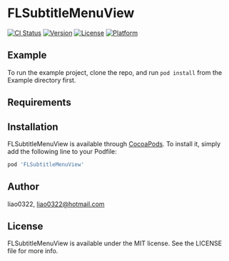 # FLSubtitleMenuView

[![CI Status](http://img.shields.io/travis/liao0322/FLSubtitleMenuView.svg?style=flat)](https://travis-ci.org/liao0322/FLSubtitleMenuView)
[![Version](https://img.shields.io/cocoapods/v/FLSubtitleMenuView.svg?style=flat)](http://cocoapods.org/pods/FLSubtitleMenuView)
[![License](https://img.shields.io/cocoapods/l/FLSubtitleMenuView.svg?style=flat)](http://cocoapods.org/pods/FLSubtitleMenuView)
[![Platform](https://img.shields.io/cocoapods/p/FLSubtitleMenuView.svg?style=flat)](http://cocoapods.org/pods/FLSubtitleMenuView)

## Example

To run the example project, clone the repo, and run `pod install` from the Example directory first.

## Requirements

## Installation

FLSubtitleMenuView is available through [CocoaPods](http://cocoapods.org). To install
it, simply add the following line to your Podfile:

```ruby
pod 'FLSubtitleMenuView'
```

## Author

liao0322, liao0322@hotmail.com

## License

FLSubtitleMenuView is available under the MIT license. See the LICENSE file for more info.
